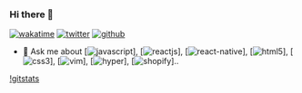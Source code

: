 ### Hi there 👋

[![wakatime](https://wakatime.com/badge/user/28b49367-a828-40a3-b412-94e2d13116c8.svg)](https://wakatime.com/@28b49367-a828-40a3-b412-94e2d13116c8)
[![twitter](https://img.shields.io/twitter/follow/wakatime?label=followers&logo=twitter&color=%23007ec6&style=flat)](https://twitter.com/d4lijs)
[![github](https://img.shields.io/github/followers/d4li?logo=github&style=flat)](https://github.com/d4li?tab=followers)

- 💬 Ask me about [![javascript](https://img.shields.io/badge/JavaScript-F7DF1E?style=flat&logo=javascript&logoColor=black)], [![reactjs](https://img.shields.io/badge/React-20232A?style=flat&logo=react&logoColor=61DAFB)], [![react-native](https://img.shields.io/badge/React_Native-20232A?style=flat&logo=react&logoColor=61DAFB)], [![html5](https://img.shields.io/badge/HTML5-E34F26?style=flat&logo=html5&logoColor=white)], [![css3](https://img.shields.io/badge/CSS3-1572B6?style=flat&logo=css3&logoColor=white)], [![vim](https://img.shields.io/badge/VIM-%2311AB00.svg?&style=flat&logo=vim&logoColor=white)], [![hyper](https://img.shields.io/badge/Hyper-000000?style=flat&logo=hyper&logoColor=white)], [![shopify](https://img.shields.io/badge/shopify-8DB543?style=flat&logo=Shopify&logoColor=white)]..


[!gitstats](https://github-readme-stats.vercel.app/api/top-langs/?username=d4li&theme=blue-green)

<!--
**d4li/d4li** is a ✨ _special_ ✨ repository because its `README.md` (this file) appears on your GitHub profile.

Here are some ideas to get you started:

- 🔭 I’m currently working on ...
- 🌱 I’m currently learning ...
- 👯 I’m looking to collaborate on ...
- 🤔 I’m looking for help with ...
- 💬 Ask me about ...
- 📫 How to reach me: ...
- 😄 Pronouns: ...
- ⚡ Fun fact: ...
-->
